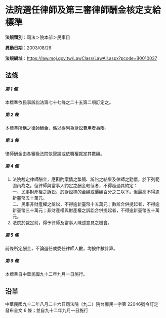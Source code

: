 # 法院選任律師及第三審律師酬金核定支給標準

**法規類別**：司法＞院本部＞民事目

**異動日期**：2003/08/26  

**法規網址**：https://law.moj.gov.tw/LawClass/LawAll.aspx?pcode=B0010037





## 法條
##### 第 1 條
本標準依民事訴訟法第七十七條之二十五第二項訂定之。

##### 第 2 條
本標準所稱之律師酬金，係以得列為訴訟費用者為限。

##### 第 3 條
律師酬金由各審級法院依聲請或依職權裁定其數額。

##### 第 4 條
1. 法院裁定律師酬金，應斟酌案情之繁簡、訴訟之結果及律師之勤惰，於下列範圍內為之。但律師與當事人約定之酬金較低者，不得超過其約定：  
一、民事財產權之訴訟，於訴訟標的金額或價額百分之三以下。但最高不得逾新臺幣五十萬元。  
二、民事非財產權之訴訟，不得逾新臺幣十五萬元；數訴合併提起者，不得逾新臺幣三十萬元；非財產權與財產權之訴訟合併提起者，不得逾新臺幣五十萬元。
1. 法院於裁定前，得予律師及當事人陳述意見之機會。

##### 第 5 條
前條所定酬金，不論選任或委任律師人數，均按件數計算。

##### 第 6 條
本標準自中華民國九十二年九月一日施行。

## 沿革
中華民國九十二年八月二十六日司法院（九二）院台廳民一字第 22046號令訂定發布全文 6  條；並自九十二年九月一日施行
